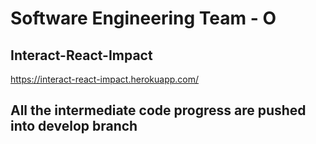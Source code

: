 # Software Engineering Team - O
## Interact-React-Impact
https://interact-react-impact.herokuapp.com/

## All the intermediate code progress are pushed into develop branch
